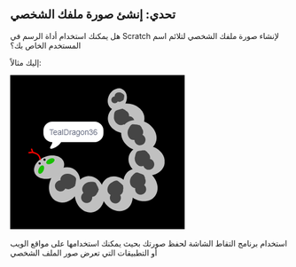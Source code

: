 ## تحدي: إنشئ صورة ملفك الشخصي

هل يمكنك استخدام أداة الرسم في Scratch لإنشاء صورة ملفك الشخصي لتلائم اسم المستخدم الخاص بك؟

إليك مثالاً:

![مثال على صورة الملف الشخصي](images/usernames-picture.png)

استخدام برنامج التقاط الشاشة لحفظ صورتك بحيث يمكنك استخدامها على مواقع الويب أو التطبيقات التي تعرض صور الملف الشخصي